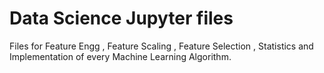 # Data Science Jupyter files

Files for Feature Engg , Feature Scaling , Feature Selection , Statistics and Implementation of every Machine Learning Algorithm.
